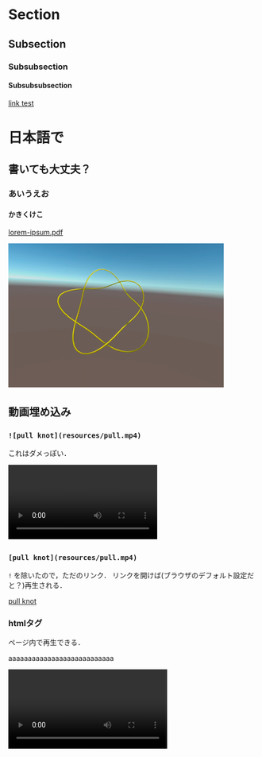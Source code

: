 # Section
## Subsection
### Subsubsection
#### Subsubsubsection
[link test](https://google.com)

# 日本語で
## 書いても大丈夫？
### あいうえお
#### かきくけこ

[lorem-ipsum.pdf](resources/lorem-ipsum.pdf)

![knot picture](resources/knot.png)

## 動画埋め込み
### `![pull knot](resources/pull.mp4)`
これはダメっぽい．

![pull knot](resources/pull.mp4)

### `[pull knot](resources/pull.mp4)`
`!` を除いたので，ただのリンク．
リンクを開けば(ブラウザのデフォルト設定だと？)再生される．

[pull knot](resources/pull.mp4)

### htmlタグ
ページ内で再生できる．

aaaaaaaaaaaaaaaaaaaaaaaaaaa

<video src="resources/pull.mp4" width="320" controls />
<video src="resources/cutcombine.mp4" width="320" controls />

<video src="resources/cutcombine.mp4" width="320" controls />
